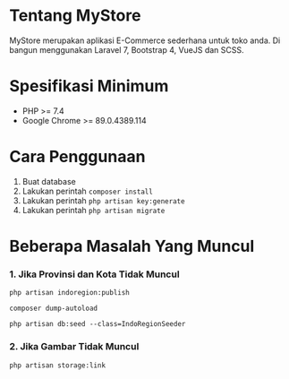 # Tentang MyStore

MyStore merupakan aplikasi E-Commerce sederhana untuk toko anda. Di bangun menggunakan Laravel 7, Bootstrap 4, VueJS dan SCSS.

# Spesifikasi Minimum

-   PHP >= 7.4
-   Google Chrome >= 89.0.4389.114

# Cara Penggunaan

1. Buat database
2. Lakukan perintah `composer install`
3. Lakukan perintah `php artisan key:generate`
4. Lakukan perintah `php artisan migrate`

# Beberapa Masalah Yang Muncul

### 1. Jika Provinsi dan Kota Tidak Muncul

`php artisan indoregion:publish`

`composer dump-autoload`

`php artisan db:seed --class=IndoRegionSeeder`

### 2. Jika Gambar Tidak Muncul

`php artisan storage:link`
